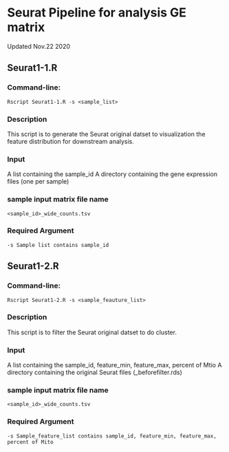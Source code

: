 # Seurat Pipeline for analysis GE matrix
Updated Nov.22 2020

## Seurat1-1.R
### Command-line:
	Rscript Seurat1-1.R -s <sample_list>

### Description

This script is to generate the Seurat original datset to visualization the feature distribution for downstream analysis. 


### Input 
A list containing the sample_id 
A directory containing the gene expression files (one per sample) 

### sample input matrix file name
	<sample_id>_wide_counts.tsv 

### Required Argument
	-s Sample list contains sample_id
	

## Seurat1-2.R
### Command-line:
	Rscript Seurat1-2.R -s <sample_feauture_list>

### Description

This script is to filter the Seurat original datset to do cluster.


### Input 
A list containing the sample_id, feature_min, feature_max, percent of Mtio
A directory containing the original Seurat files (_beforefilter.rds)

### sample input matrix file name
	<sample_id>_wide_counts.tsv 

### Required Argument
	-s Sample_feature_list contains sample_id, feature_min, feature_max, percent of Mito
